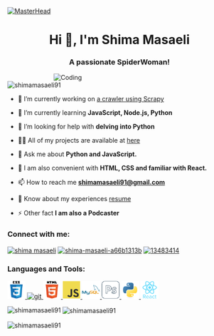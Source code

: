 [![MasterHead](https://repository-images.githubusercontent.com/588181932/e36ec678-7984-4cdd-8e4c-a3932772ff8e)](https://rishnavchanda.io)
<h1 align="center">Hi 👋, I'm Shima Masaeli</h1>
<h3 align="center">A passionate SpiderWoman!</h3>
<img align="right" alt= "Coding" width= "400" src= "https://media.tenor.com/S59bPkT0pqcAAAAC/programming.gif">

<p align="left"> <img src="https://komarev.com/ghpvc/?username=shimamasaeli91&label=Profile%20views&color=0e75b6&style=flat" alt="shimamasaeli91" /> </p>

- 🔭 I’m currently working on [a crawler using Scrapy]([https://github.com/ShimaMasaeli91/Book-Shopping-Website](https://github.com/ShimaMasaeli91/Crawler1.git))

- 🌱 I’m currently learning **JavaScript, Node.js, Python**
  
- 🤝 I’m looking for help with **delving into Python**
 
- 👨‍💻 All of my projects are available at [here](here)

- 💬 Ask me about **Python and JavaScript.**
  
- 💬 I am also convenient with **HTML, CSS and familiar with React.**

- 📫 How to reach me **shimamasaeli91@gmail.com**

- 📄 Know about my experiences [resume](https://drive.google.com/file/d/1BlhaxKjsPrKEXHNg_xLy0ybvDfZ-b9Hp/view?usp=drive_link)

- ⚡ Other fact **I am also a Podcaster**

<h3 align="left">Connect with me:</h3>
<p align="left">
<a href="https://codepen.io/shima masaeli" target="blank"><img align="center" src="https://raw.githubusercontent.com/rahuldkjain/github-profile-readme-generator/master/src/images/icons/Social/codepen.svg" alt="shima masaeli" height="30" width="40" /></a>
<a href="https://linkedin.com/in/shima-masaeli" target="blank"><img align="center" src="https://raw.githubusercontent.com/rahuldkjain/github-profile-readme-generator/master/src/images/icons/Social/linked-in-alt.svg" alt="shima-masaeli-a66b1313b" height="30" width="40" /></a>
<a href="https://stackoverflow.com/users/13483414" target="blank"><img align="center" src="https://raw.githubusercontent.com/rahuldkjain/github-profile-readme-generator/master/src/images/icons/Social/stack-overflow.svg" alt="13483414" height="30" width="40" /></a>
</p>

<h3 align="left">Languages and Tools:</h3>
<p align="left"> <a href="https://www.w3schools.com/css/" target="_blank" rel="noreferrer"> <img src="https://raw.githubusercontent.com/devicons/devicon/master/icons/css3/css3-original-wordmark.svg" alt="css3" width="40" height="40"/> </a> <a href="https://git-scm.com/" target="_blank" rel="noreferrer"> <img src="https://www.vectorlogo.zone/logos/git-scm/git-scm-icon.svg" alt="git" width="40" height="40"/> </a> <a href="https://www.w3.org/html/" target="_blank" rel="noreferrer"> <img src="https://raw.githubusercontent.com/devicons/devicon/master/icons/html5/html5-original-wordmark.svg" alt="html5" width="40" height="40"/> </a> <a href="https://developer.mozilla.org/en-US/docs/Web/JavaScript" target="_blank" rel="noreferrer"> <img src="https://raw.githubusercontent.com/devicons/devicon/master/icons/javascript/javascript-original.svg" alt="javascript" width="40" height="40"/> </a> <a href="https://www.mysql.com/" target="_blank" rel="noreferrer"> <img src="https://raw.githubusercontent.com/devicons/devicon/master/icons/mysql/mysql-original-wordmark.svg" alt="mysql" width="40" height="40"/> </a> <a href="https://www.photoshop.com/en" target="_blank" rel="noreferrer"> <img src="https://raw.githubusercontent.com/devicons/devicon/master/icons/photoshop/photoshop-line.svg" alt="photoshop" width="40" height="40"/> </a> <a href="https://www.python.org" target="_blank" rel="noreferrer"> <img src="https://raw.githubusercontent.com/devicons/devicon/master/icons/python/python-original.svg" alt="python" width="40" height="40"/> </a> <a href="https://reactjs.org/" target="_blank" rel="noreferrer"> <img src="https://raw.githubusercontent.com/devicons/devicon/master/icons/react/react-original-wordmark.svg" alt="react" width="40" height="40"/> </a> </p>

<p><img align="left" src="https://github-readme-stats.vercel.app/api/top-langs?username=shimamasaeli91&show_icons=true&locale=en&layout=compact" alt="shimamasaeli91" /></p>

<p>&nbsp;<img align="center" src="https://github-readme-stats.vercel.app/api?username=shimamasaeli91&show_icons=true&locale=en" alt="shimamasaeli91" /></p>

<p><img align="center" src="https://github-readme-streak-stats.herokuapp.com/?user=shimamasaeli91&" alt="shimamasaeli91" /></p>

